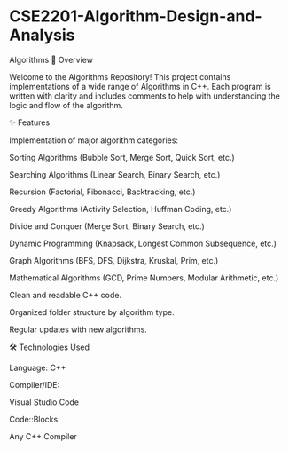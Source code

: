 # CSE2201-Algorithm-Design-and-Analysis
Algorithms
📖 Overview

Welcome to the Algorithms Repository!
This project contains implementations of a wide range of Algorithms in C++.
Each program is written with clarity and includes comments to help with understanding the logic and flow of the algorithm.

✨ Features

Implementation of major algorithm categories:

Sorting Algorithms (Bubble Sort, Merge Sort, Quick Sort, etc.)

Searching Algorithms (Linear Search, Binary Search, etc.)

Recursion (Factorial, Fibonacci, Backtracking, etc.)

Greedy Algorithms (Activity Selection, Huffman Coding, etc.)

Divide and Conquer (Merge Sort, Binary Search, etc.)

Dynamic Programming (Knapsack, Longest Common Subsequence, etc.)

Graph Algorithms (BFS, DFS, Dijkstra, Kruskal, Prim, etc.)

Mathematical Algorithms (GCD, Prime Numbers, Modular Arithmetic, etc.)

Clean and readable C++ code.

Organized folder structure by algorithm type.

Regular updates with new algorithms.

🛠 Technologies Used

Language: C++

Compiler/IDE:

Visual Studio Code

Code::Blocks

Any C++ Compiler
